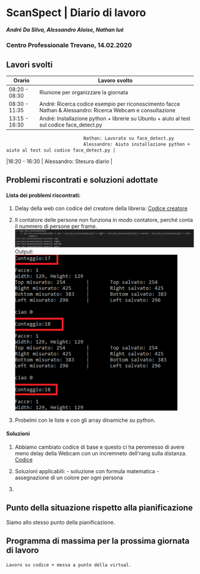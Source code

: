 # ScanSpect | Diario di lavoro
##### André Da Silva, Alessandro Aloise, Nathan luè
### Centro Professionale Trevano, 14.02.2020

## Lavori svolti


|Orario        |Lavoro svolto                           |
|--------------|----------------------------------------|
|08:20 - 08:30 | Riunione per organizzare la giornata   |			                                        
|08:30 - 11:35 | André: Ricerca codice esempio per riconoscimento facce  	Nathan & Alessandro: Ricerca Webcam e  consultazione   |
|13:15 - 16:30 | André: Installazione python + librerie su Ubuntu + aiuto al test sul codice face_detect.py       
				 				 Nathan: Lavorato su face_detect.py     
				 			 	 Alessandro: Aiuto installazione python + aiuto al test sul codice face_detect.py |
|16:20 - 16:30 | Alessandro: Stesura diario |



##  Problemi riscontrati e soluzioni adottate
#### Lista dei problemi riscontrati:

1. Delay della web con codice del creatore della libreria:  [ Codice creatore  ](https://github.com/ageitgey/face_recognition)

2. Il contatore delle persone non funziona in modo contatore, perché conta il nummero di persone per frame.
![Contatore persone](img/Codice_conta_persone.png)
Output:
![Console funzione conta persone](img/Console_conta_persone.png)


3.	Probelmi con le liste e con gli array dinamiche su python.

#### Soluzioni

1. Abbiamo cambiato codice di base e questo ci ha peromesso di avere meno delay della Webcam con un incremneto dell'rang  sulla distanza.[ Codice ](https://www.analyticsvidhya.com/blog/2018/12/introduction-face-detection-video-deep-learning-python/)

2. Soluzioni applicabili:
		- soluzione con formula matematica
		- assegnazione di un colore per ogni persona
3.  

##  Punto della situazione rispetto alla pianificazione

Siamo allo stesso punto della pianificazione.

## Programma di massima per la prossima giornata di lavoro

	Lavoro su codice + messa a punto della virtual.
